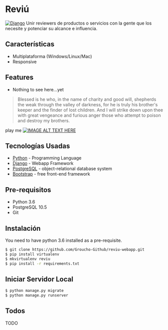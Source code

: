# Reviú
[![Django](http://nightcrawler2114.pythonanywhere.com/static/CV/img/django.png)](https://www.djangoproject.com/)
Unir reviewers de productos o servicios con la gente que los necesite y potenciar su alcance e influencia.

## Características
* Multiplataforma (Windows/Linux/Mac)
* Responsive

## Features
  - Nothing to see here...yet

> Blessed is he who, in the name of charity and good will, shepherds the weak through the valley of darkness, for he is truly his brother's keeper and the finder of lost children. And I will strike down upon thee with great vengeance and furious anger those who attempt to poison and destroy my brothers.

play me
[![IMAGE ALT TEXT HERE](http://img.youtube.com/vi/x2WK_eWihdU/0.jpg)](http://www.youtube.com/watch?v=x2WK_eWihdU?t=57)

## Tecnologías Usadas

* [Python](https://www.python.org/) - Programming Language
* [Django](https://www.djangoproject.com) - Webapp Framework
* [PostgreSQL](https://www.postgresql.org/) - object-relational database system
* [Bootstrap](https://getbootstrap.com/) - free front-end framework

## Pre-requisitos
* Python 3.6
* PostgreSQL 10.5
* Git

## Instalación
You need to have python 3.6 installed as a pre-requisite.
```sh
$ git clone https://github.com/Groucho-Github/reviu-webapp.git
$ pip install virtualenv
$ mkvirtualenv reviu
$ pip install -r requirements.txt
```
## Iniciar Servidor Local
```sh
$ python manage.py migrate
$ python manage.py runserver
```
## Todos
TODO
